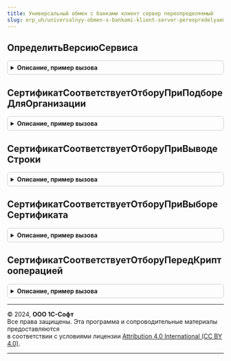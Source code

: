 ```yaml
---
title: Универсальный обмен с банками клиент сервер переопределяемый
slug: erp_uh/universalnyy-obmen-s-bankami-klient-server-pereopredelyaemyy
---
```



## ОпределитьВерсиюСервиса
<details style="margin: 1em 0; padding: 0.5em; border: 1px solid #ccc; border-radius: 6px;">

<summary style="font-weight: bold; cursor: pointer;">Описание, пример вызова</summary>

```bsl

// Определяет номер версии для указанного сервиса.
//
// Параметры:
//	Сервис - Перечисление.СервисыОбменаСБанками - Ссылка на сервис.
//	ВерсияСервиса - Строка - Возвращается номер версии сервиса в формате X.Y.
//
Процедура ОпределитьВерсиюСервиса(Сервис, ВерсияСервиса) Экспорт
```

Пример вызова
```bsl
УниверсальныйОбменСБанкамиКлиентСерверПереопределяемый.ОпределитьВерсиюСервиса(Сервис, ВерсияСервиса) 
```
</details>

## СертификатСоответствуетОтборуПриПодбореДляОрганизации
<details style="margin: 1em 0; padding: 0.5em; border: 1px solid #ccc; border-radius: 6px;">

<summary style="font-weight: bold; cursor: pointer;">Описание, пример вызова</summary>

```bsl

Процедура СертификатСоответствуетОтборуПриПодбореДляОрганизации(Сертификат, ПараметрыОтбора, Результат) Экспорт
```

Пример вызова
```bsl
УниверсальныйОбменСБанкамиКлиентСерверПереопределяемый.СертификатСоответствуетОтборуПриПодбореДляОрганизации(Сертификат, ПараметрыОтбора, Результат) 
```
</details>

## СертификатСоответствуетОтборуПриВыводеСтроки
<details style="margin: 1em 0; padding: 0.5em; border: 1px solid #ccc; border-radius: 6px;">

<summary style="font-weight: bold; cursor: pointer;">Описание, пример вызова</summary>

```bsl

Процедура СертификатСоответствуетОтборуПриВыводеСтроки(Сертификат, ПараметрыОтбора, Результат) Экспорт
```

Пример вызова
```bsl
УниверсальныйОбменСБанкамиКлиентСерверПереопределяемый.СертификатСоответствуетОтборуПриВыводеСтроки(Сертификат, ПараметрыОтбора, Результат) 
```
</details>

## СертификатСоответствуетОтборуПриВыбореСертификата
<details style="margin: 1em 0; padding: 0.5em; border: 1px solid #ccc; border-radius: 6px;">

<summary style="font-weight: bold; cursor: pointer;">Описание, пример вызова</summary>

```bsl

Процедура СертификатСоответствуетОтборуПриВыбореСертификата(Сертификат, ПараметрыОтбора, Результат) Экспорт
```

Пример вызова
```bsl
УниверсальныйОбменСБанкамиКлиентСерверПереопределяемый.СертификатСоответствуетОтборуПриВыбореСертификата(Сертификат, ПараметрыОтбора, Результат) 
```
</details>

## СертификатСоответствуетОтборуПередКриптооперацией
<details style="margin: 1em 0; padding: 0.5em; border: 1px solid #ccc; border-radius: 6px;">

<summary style="font-weight: bold; cursor: pointer;">Описание, пример вызова</summary>

```bsl

Процедура СертификатСоответствуетОтборуПередКриптооперацией(Сертификат, ПараметрыОтбора, Результат) Экспорт
```

Пример вызова
```bsl
УниверсальныйОбменСБанкамиКлиентСерверПереопределяемый.СертификатСоответствуетОтборуПередКриптооперацией(Сертификат, ПараметрыОтбора, Результат) 
```
</details>

---

© 2024, **ООО 1С-Софт**  
Все права защищены. Эта программа и сопроводительные материалы предоставляются  
в соответствии с условиями лицензии [Attribution 4.0 International (CC BY 4.0)](https://creativecommons.org/licenses/by/4.0/legalcode).

---

